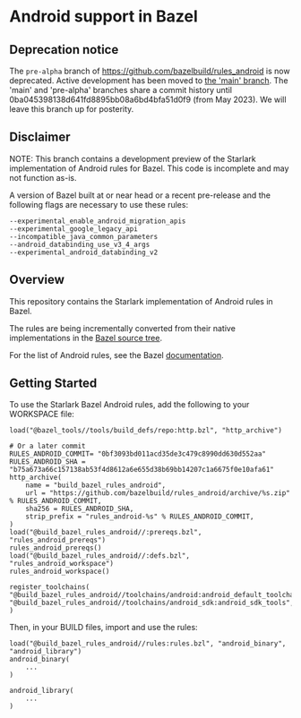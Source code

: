 # Android support in Bazel

## Deprecation notice

The `pre-alpha` branch of https://github.com/bazelbuild/rules_android is now
deprecated. Active development has been moved to [the 'main'
branch](https://github.com/bazelbuild/rules_android/tree/main). The 'main' and
'pre-alpha' branches share a commit history until
0ba045398138d641fd8895bb08a6bd4bfa51d0f9 (from May 2023). We will leave this
branch up for posterity.

## Disclaimer

NOTE: This branch contains a development preview of the Starlark implementation of Android rules for Bazel. This code is incomplete and may not function as-is.

A version of Bazel built at or near head or a recent pre-release and the following flags are necessary to use these rules:

```
--experimental_enable_android_migration_apis
--experimental_google_legacy_api
--incompatible_java_common_parameters
--android_databinding_use_v3_4_args
--experimental_android_databinding_v2
```

## Overview

This repository contains the Starlark implementation of Android rules in Bazel.

The rules are being incrementally converted from their native implementations
in the [Bazel source
tree](https://source.bazel.build/bazel/+/master:src/main/java/com/google/devtools/build/lib/rules/android/).

For the list of Android rules, see the Bazel [documentation](https://docs.bazel.build/versions/master/be/android.html).

## Getting Started
To use the Starlark Bazel Android rules, add the following to your WORKSPACE file:

    load("@bazel_tools//tools/build_defs/repo:http.bzl", "http_archive")

    # Or a later commit
    RULES_ANDROID_COMMIT= "0bf3093bd011acd35de3c479c8990dd630d552aa"
    RULES_ANDROID_SHA = "b75a673a66c157138ab53f4d8612a6e655d38b69bb14207c1a6675f0e10afa61"
    http_archive(
        name = "build_bazel_rules_android",
        url = "https://github.com/bazelbuild/rules_android/archive/%s.zip" % RULES_ANDROID_COMMIT,
        sha256 = RULES_ANDROID_SHA,
        strip_prefix = "rules_android-%s" % RULES_ANDROID_COMMIT,
    )
    load("@build_bazel_rules_android//:prereqs.bzl", "rules_android_prereqs")
    rules_android_prereqs()
    load("@build_bazel_rules_android//:defs.bzl", "rules_android_workspace")
    rules_android_workspace()

    register_toolchains(
    "@build_bazel_rules_android//toolchains/android:android_default_toolchain",
    "@build_bazel_rules_android//toolchains/android_sdk:android_sdk_tools",
    )

Then, in your BUILD files, import and use the rules:

    load("@build_bazel_rules_android//rules:rules.bzl", "android_binary", "android_library")
    android_binary(
        ...
    )

    android_library(
        ...
    )
